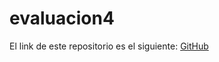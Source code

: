 # evaluacion4
El link de este repositorio es el siguiente: [GitHub](https://github.com/joseluis031/evaluacion4.git)
